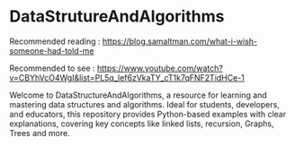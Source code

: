 # DataStrutureAndAlgorithms 

Recommended reading : https://blog.samaltman.com/what-i-wish-someone-had-told-me 

Recommended to see : https://www.youtube.com/watch?v=CBYhVcO4WgI&list=PL5q_lef6zVkaTY_cT1k7qFNF2TidHCe-1

Welcome to DataStructureAndAlgorithms, a resource for learning and mastering data structures and algorithms. Ideal for students, developers, and educators, this repository provides Python-based examples with clear explanations, covering key concepts like linked lists, recursion, Graphs, Trees and more.
